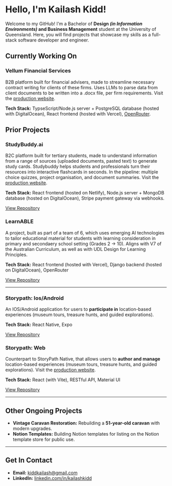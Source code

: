 # Hello, I'm Kailash Kidd!  

Welcome to my GitHub! I'm a Bachelor of **Design *(in Information Environments)* and Business Management** student at the University of Queensland. Here, you will find projects that showcase my skills as a full-stack software developer and engineer.

## Currently Working On
### **Vellum Financial Services**
B2B platform built for financial advisers, made to streamline necessary contract writing for clients of these firms. Uses LLMs to parse data from client documents to be written into a .docx file, per firm requirements. Visit the [production website](https://vellum-iota.vercel.app/). 

**Tech Stack:** TypseScript/Node.js server + PostgreSQL database (hosted with DigitalOcean), React frontend (hosted with Vercel), [OpenRouter](https://openrouter.ai/).

## Prior Projects  
### **StudyBuddy.ai**
B2C platform built for tertiary students, made to understand information from a range of sources (uploaded documents, pasted text) to generate study cards. Studybuddy helps students and professionals turn their resources into interactive flashcards in seconds. In the pipeline: multiple choice quizzes, project organisation, and document summaries. Visit the [production website](https://clipcard.netlify.app/landing-page?lng=en).

**Tech Stack:** React frontend (hosted on Netlify), Node.js server + MongoDB database (hosted on DigitalOcean), Stripe payment gateway via webhooks.

[View Repository](https://github.com/KiddKailash/StudyBuddy/tree/develop)

### **LearnABLE**
A project, built as part of a team of 6, which uses emerging AI technologies to tailor educational material for students with learning consideration in primary and secondaery school setting (Grades 2 -> 10). Aligns with V7 of the Australian Curriculum, as well as with UDL Design for Learning Principles. 

**Tech Stack:** React frontend (hosted with Vercel), Django backend (hosted on DigitalOcean), OpenRouter

[View Repository](https://github.com/KiddKailash/LearnABLE)

---

### **Storypath: Ios/Android**  
An IOS/Android application for users to **participate in** location-based experiences (museum tours, treasure hunts, and guided explorations).

**Tech Stack:** React Native, Expo

[View Repository](https://github.com/KiddKailash/StoryPath---Native)

### **Storypath: Web**  
Counterpart to StoryPath Native, that allows users to **author and manage** location-based experiences (museum tours, treasure hunts, and guided explorations). Visit the [production website](https://storypath.netlify.app/).

**Tech Stack:** React (with Vite), RESTful API, Material UI

[View Repository](https://github.com/KiddKailash/StoryPath---Web.git)

---

## Other Ongoing Projects  
- **Vintage Caravan Restoration:** Rebuilding a **51-year-old caravan** with modern upgrades.  
- **Notion Templates:** Building Notion templates for listing on the Notion template store for public use.

---

## Get In Contact
- **Email:** kiddkailash@gmail.com  
- **LinkedIn:** [linkedin.com/in/kailashkidd](https://www.linkedin.com/in/kailash-kidd-2979b3331/)  

